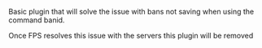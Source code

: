 Basic plugin that will solve the issue with bans not saving when using the command banid.


Once FPS resolves this issue with the servers this plugin will be removed